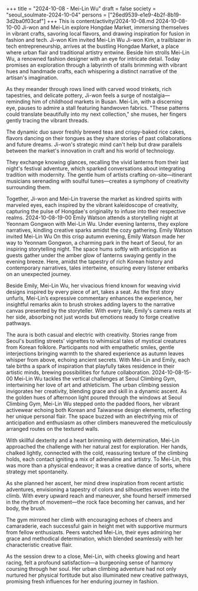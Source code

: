 +++
title = "2024-10-08 - Mei-Lin Wu"
draft = false
society = "seoul_soulmate-2024-10-04"
persons = ["26ed9539-e1e9-4b2f-8b19-3d2ba0f03caf"]
+++
This is content/activity/2024-10-08.md
2024-10-08-10-00
Ji-won and Mei-Lin explore Hongdae Market, immersing themselves in vibrant crafts, savoring local flavors, and drawing inspiration for fusion in fashion and tech.
Ji-won Kim invited Mei-Lin Wu
Ji-won Kim, a trailblazer in tech entrepreneurship, arrives at the bustling Hongdae Market, a place where urban flair and traditional artistry entwine. Beside him strolls Mei-Lin Wu, a renowned fashion designer with an eye for intricate detail. Today promises an exploration through a labyrinth of stalls brimming with vibrant hues and handmade crafts, each whispering a distinct narrative of the artisan's imagination.

As they meander through rows lined with carved wood trinkets, rich tapestries, and delicate pottery, Ji-won feels a surge of nostalgia—reminding him of childhood markets in Busan. Mei-Lin, with a discerning eye, pauses to admire a stall featuring handwoven fabrics. "These patterns could translate beautifully into my next collection," she muses, her fingers gently tracing the vibrant threads.

The dynamic duo savor freshly brewed teas and crispy-baked rice cakes, flavors dancing on their tongues as they share stories of past collaborations and future dreams. Ji-won's strategic mind can't help but draw parallels between the market's innovation in craft and his world of technology.

They exchange knowing glances, recalling the vivid lanterns from their last night's festival adventure, which sparked conversations about integrating tradition with modernity. The gentle hum of artists crafting on-site—itinerant musicians serenading with soulful tunes—creates a symphony of creativity surrounding them.

Together, Ji-won and Mei-Lin traverse the market as kindred spirits with marveled eyes, each inspired by the vibrant kaleidoscope of creativity, capturing the pulse of Hongdae's originality to infuse into their respective realms.
2024-10-08-19-00
Emily Watson attends a storytelling night at Yeonnam Gongwon with Mei-Lin Wu. Under evening lanterns, they explore narratives, kindling creative sparks amidst the cozy gathering.
Emily Watson invited Mei-Lin Wu
On this crisp autumn evening, Emily Watson made her way to Yeonnam Gongwon, a charming park in the heart of Seoul, for an inspiring storytelling night. The space hums softly with anticipation as guests gather under the amber glow of lanterns swaying gently in the evening breeze. Here, amidst the tapestry of rich Korean history and contemporary narratives, tales intertwine, ensuring every listener embarks on an unexpected journey. 

Beside Emily, Mei-Lin Wu, her vivacious friend known for weaving vivid designs inspired by every piece of art, takes a seat. As the first story unfurls, Mei-Lin’s expressive commentary enhances the experience, her insightful remarks akin to brush strokes adding layers to the narrative canvas presented by the storyteller. With every tale, Emily's camera rests at her side, absorbing not just words but emotions ready to forge creative pathways. 

The aura is both casual and electric with creativity. Stories range from Seoul's bustling streets' vignettes to whimsical tales of mystical creatures from Korean folklore. Participants nod with empathetic smiles, gentle interjections bringing warmth to the shared experience as autumn leaves whisper from above, echoing ancient secrets. With Mei-Lin and Emily, each tale births a spark of inspiration that playfully takes residence in their artistic minds, brewing possibilities for future collaboration.
2024-10-08-15-00
Mei-Lin Wu tackles the vertical challenges at Seoul Climbing Gym, intertwining her love of art and athleticism. The urban climbing session invigorates her creativity, blending grace and skill in a dynamic ascent.
As the golden hues of afternoon light poured through the windows at Seoul Climbing Gym, Mei-Lin Wu stepped onto the padded floors, her vibrant activewear echoing both Korean and Taiwanese design elements, reflecting her unique personal flair. The space buzzed with an electrifying mix of anticipation and enthusiasm as other climbers maneuvered the meticulously arranged routes on the textured walls.

With skillful dexterity and a heart brimming with determination, Mei-Lin approached the challenge with her natural zest for exploration. Her hands, chalked lightly, connected with the cold, reassuring texture of the climbing holds, each contact igniting a mix of adrenaline and artistry. To Mei-Lin, this was more than a physical endeavor; it was a creative dance of sorts, where strategy met spontaneity.

As she planned her ascent, her mind drew inspiration from recent artistic adventures, envisioning a tapestry of colors and silhouettes woven into the climb. With every upward reach and maneuver, she found herself immersed in the rhythm of movement—the rock face becoming her canvas, and her body, the brush.

The gym mirrored her climb with encouraging echoes of cheers and camaraderie, each successful gain in height met with supportive murmurs from fellow enthusiasts. Peers watched Mei-Lin, their eyes admiring her grace and methodical determination, which blended seamlessly with her characteristic creative flair.

As the session drew to a close, Mei-Lin, with cheeks glowing and heart racing, felt a profound satisfaction—a burgeoning sense of harmony coursing through her soul. Her urban climbing adventure had not only nurtured her physical fortitude but also illuminated new creative pathways, promising fresh influences for her enduring journey in fashion.

